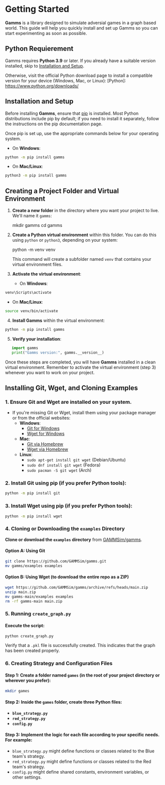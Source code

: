 # Getting Started
**Gamms** is a library designed to simulate adversial games in a graph based world. This guide will help you quickly install and set up Gamms so you can start experimenting as soon as possible.

## Python Requierement
Gamms requires **Python 3.9** or later. If you already have a suitable version installed, skip to [Installation and Setup](#installation-and-setup).

Otherwise, visit the official Python download page to install a compatible version for your device (Windows, Mac, or Linux): [Python]: https://www.python.org/downloads/

## Installation and Setup

Before installing **Gamms**, ensure that [pip](https://pypi.org/project/pip/) is installed. Most Python distributions include pip by default; if you need to install it separately, follow the instructions on the pip documentation page.

Once pip is set up, use the appropriate commands below for your operating system.

- On **Windows**:
```sh
python -m pip install gamms
```

   - On **Mac/Linux**:
```sh
python3 -m pip install gamms
```

## Creating a Project Folder and Virtual Environment

1. **Create a new folder** in the directory where you want your project to live. We'll name it `gamms`:

   mkdir gamms
   cd gamms

2. **Create a Python virtual environment** within this folder. You can do this using `python` or `python3`, depending on your system:

   python -m venv venv

   This command will create a subfolder named `venv` that contains your virtual environment files.

3. **Activate the virtual environment**:

   - On **Windows**:
```sh
venv\Scripts\activate
```
   - On **Mac/Linux**:
```sh
source venv/bin/activate
```

4. **Install Gamms** within the virtual environment:
```sh
python -m pip install gamms
```
5. **Verify your installation**:
```py
   import gamms
   print("Gamms version:", gamms.__version__)
```

Once these steps are completed, you will have **Gamms** installed in a clean virtual environment. Remember to activate the virtual environment (step 3) whenever you want to work on your project.


## Installing Git, Wget, and Cloning Examples

### 1. **Ensure Git and Wget are installed** on your system.
   - If you're missing Git or Wget, install them using your package manager or from the official websites:
     - **Windows**:
       - [Git for Windows](https://git-scm.com/download/win)
       - [Wget for Windows](https://eternallybored.org/misc/wget/)
     - **Mac**:
       - [Git via Homebrew](https://brew.sh/)
       - [Wget via Homebrew](https://brew.sh/)
     - **Linux**:
       - `sudo apt-get install git wget` (Debian/Ubuntu)
       - `sudo dnf install git wget` (Fedora)
       - `sudo pacman -S git wget` (Arch)

### 2. **Install Git using pip (if you prefer Python tools)**:
```sh
python -m pip install git
```

### 3. **Install Wget using pip (if you prefer Python tools)**:
```sh
python -m pip install wget
```

### 4. Cloning or Downloading the `examples` Directory

**Clone or download the `examples` directory** from [GAMMSim/gamms](https://github.com/GAMMSim/gamms/tree/main/examples).

#### Option A: Using Git

```sh
git clone https://github.com/GAMMSim/gamms.git
mv gamms/examples examples
```
#### Option B: Using Wget (to download the entire repo as a ZIP)
```sh
wget https://github.com/GAMMSim/gamms/archive/refs/heads/main.zip
unzip main.zip
mv gamms-main/examples examples
rm -rf gamms-main main.zip
```

### 5. Running `create_graph.py`

#### **Execute** the script:
```sh
python create_graph.py
```
Verify that a `.pkl` file is successfully created. This indicates that the graph has been created properly.

### 6. Creating Strategy and Configuration Files

#### Step 1: **Create a folder** named `games` (in the root of your project directory or wherever you prefer):
```sh
mkdir games
```
#### Step 2: **Inside the `games` folder**, create three Python files:
   - **`blue_strategy.py`**  
   - **`red_strategy.py`**  
   - **`config.py`**

#### Step 3: **Implement** the logic for each file according to your specific needs. For example:
   - `blue_strategy.py` might define functions or classes related to the Blue team's strategy.
   - `red_strategy.py` might define functions or classes related to the Red team's strategy.
   - `config.py` might define shared constants, environment variables, or other settings.

